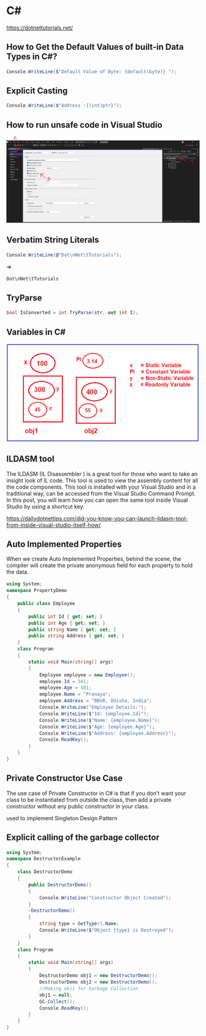# C\#

<https://dotnettutorials.net/>

## How to Get the Default Values of built-in Data Types in C#?

```c#
Console.WriteLine($"Default Value of Byte: {default(byte)} ");
```

## Explicit Casting

```c#
Console.WriteLine($"Address :{(int)ptr}");
```

## How to run unsafe code in Visual Studio

![unsafe.png](./img/run-unsafe-code.png)

## Verbatim String Literals

```c#
Console.WriteLine(@"Dot\nNet\tTutorials");
```

=>

```c#
Dot\nNet\tTutorials
```

## TryParse

```c#
bool IsConverted = int.TryParse(str, out int I);
```

## Variables in C\#

![variables-in-c#.png](./img/variables-in-csharp.png)

## ILDASM tool

The ILDASM (IL  Disassembler ) is a great tool for those who want to take an insight look of IL code. This tool is used to view the assembly content for all the code components.  This tool is installed with your Visual Studio and in a traditional way, can be accessed from the Visual Studio Command Prompt.  In this post, you will learn how you can open the same tool inside Visual Studio by using a shortcut key.

<https://dailydotnettips.com/did-you-know-you-can-launch-ildasm-tool-from-inside-visual-studio-itself-how/>

## Auto Implemented Properties

When we create Auto Implemented Properties, behind the scene, the compiler will create the private anonymous field for each property to hold the data.

```c#
using System;
namespace PropertyDemo
{
    public class Employee
    {
        public int Id { get; set; }
        public int Age { get; set; }
        public string Name { get; set; }
        public string Address { get; set; }
    }
    class Program
    {
        static void Main(string[] args)
        {
            Employee employee = new Employee();
            employee.Id = 101;
            employee.Age = 101;
            employee.Name = "Pranaya";
            employee.Address = "BBSR, Odisha, India";
            Console.WriteLine("Employee Details:");
            Console.WriteLine($"Id: {employee.Id}");
            Console.WriteLine($"Name: {employee.Name}");
            Console.WriteLine($"Age: {employee.Age}");
            Console.WriteLine($"Address: {employee.Address}");
            Console.ReadKey();
        }
    }
}
```

## Private Constructor Use Case

The use case of Private Constructor in C# is that if you don’t want your class to be instantiated from outside the class, then add a private constructor without any public constructor in your class.

used to implement Singleton Design Pattern

## Explicit calling of the garbage collector

```c#
using System;
namespace DestructorExample
{
    class DestructorDemo
    {
        public DestructorDemo()
        {
            Console.WriteLine("Constructor Object Created");
        }
        ~DestructorDemo()
        {
            string type = GetType().Name;
            Console.WriteLine($"Object {type} is Destroyed");
        }
    }
    class Program
    {
        static void Main(string[] args)
        {
            DestructorDemo obj1 = new DestructorDemo();
            DestructorDemo obj2 = new DestructorDemo();
            //Making obj1 for Garbage Collection
            obj1 = null;
            GC.Collect();
            Console.ReadKey();
        }
    }
}
```
